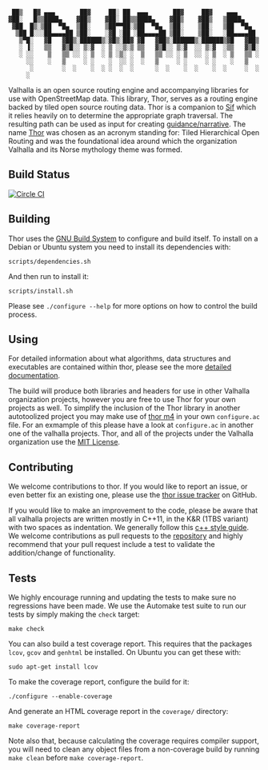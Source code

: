      ██▒   █▓ ▄▄▄       ██▓     ██░ ██  ▄▄▄       ██▓     ██▓    ▄▄▄      
    ▓██░   █▒▒████▄    ▓██▒    ▓██░ ██▒▒████▄    ▓██▒    ▓██▒   ▒████▄    
     ▓██  █▒░▒██  ▀█▄  ▒██░    ▒██▀▀██░▒██  ▀█▄  ▒██░    ▒██░   ▒██  ▀█▄  
      ▒██ █░░░██▄▄▄▄██ ▒██░    ░▓█ ░██ ░██▄▄▄▄██ ▒██░    ▒██░   ░██▄▄▄▄██ 
       ▒▀█░   ▓█   ▓██▒░██████▒░▓█▒░██▓ ▓█   ▓██▒░██████▒░██████▒▓█   ▓██▒
       ░ ▐░   ▒▒   ▓▒█░░ ▒░▓  ░ ▒ ░░▒░▒ ▒▒   ▓▒█░░ ▒░▓  ░░ ▒░▓  ░▒▒   ▓▒█░
       ░ ░░    ▒   ▒▒ ░░ ░ ▒  ░ ▒ ░▒░ ░  ▒   ▒▒ ░░ ░ ▒  ░░ ░ ▒  ░ ▒   ▒▒ ░
         ░░    ░   ▒     ░ ░    ░  ░░ ░  ░   ▒     ░ ░     ░ ░    ░   ▒   
          ░        ░  ░    ░  ░ ░  ░  ░      ░  ░    ░  ░    ░  ░     ░  ░
         ░                                                                    

Valhalla is an open source routing engine and accompanying libraries for use with OpenStreetMap data. This library, Thor, serves as a routing engine backed by tiled open source routing data. Thor is a companion to [Sif](https://github.com/valhalla/sif) which it relies heavily on to determine the appropriate graph traversal. The resulting path can be used as input for creating [guidance/narrative](https://github.com/valhalla/odin). The name [Thor](http://en.wikipedia.org/wiki/Thor) was chosen as an acronym standing for: Tiled Hierarchical Open Routing and was the foundational idea around which the organization Valhalla and its Norse mythology theme was formed.

Build Status
------------

[![Circle CI](https://circleci.com/gh/valhalla/thor.svg?style=svg)](https://circleci.com/gh/valhalla/thor)

Building
--------

Thor uses the [GNU Build System](http://www.gnu.org/software/automake/manual/html_node/GNU-Build-System.html) to configure and build itself. To install on a Debian or Ubuntu system you need to install its dependencies with:

    scripts/dependencies.sh

And then run to install it:

    scripts/install.sh

Please see `./configure --help` for more options on how to control the build process.

Using
-----

For detailed information about what algorithms, data structures and executables are contained within thor, please see the more [detailed documentation](docs/index.md).

The build will produce both libraries and headers for use in other Valhalla organization projects, however you are free to use Thor for your own projects as well. To simplify the inclusion of the Thor library in another autotoolized project you may make use of [thor m4](m4/valhalla_thor.m4) in your own `configure.ac` file. For an exmample of this please have a look at `configure.ac` in another one of the valhalla projects. Thor, and all of the projects under the Valhalla organization use the [MIT License](COPYING).

Contributing
------------

We welcome contributions to thor. If you would like to report an issue, or even better fix an existing one, please use the [thor issue tracker](https://github.com/valhalla/thor/issues) on GitHub.

If you would like to make an improvement to the code, please be aware that all valhalla projects are written mostly in C++11, in the K&R (1TBS variant) with two spaces as indentation. We generally follow this [c++ style guide](http://google-styleguide.googlecode.com/svn/trunk/cppguide.html). We welcome contributions as pull requests to the [repository](https://github.com/valhalla/thor) and highly recommend that your pull request include a test to validate the addition/change of functionality.

Tests
-----

We highly encourage running and updating the tests to make sure no regressions have been made. We use the Automake test suite to run our tests by simply making the `check` target:

    make check

You can also build a test coverage report. This requires that the packages `lcov`, `gcov` and `genhtml` be installed. On Ubuntu you can get these with:

    sudo apt-get install lcov

To make the coverage report, configure the build for it:

    ./configure --enable-coverage

And generate an HTML coverage report in the `coverage/` directory:

    make coverage-report

Note also that, because calculating the coverage requires compiler support, you will need to clean any object files from a non-coverage build by running `make clean` before `make coverage-report`.

